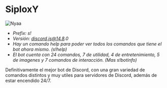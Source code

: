 # SiploxY

![Nyaa](https://user-images.githubusercontent.com/102182731/183133332-2d9db17d-b833-4c3c-9ef8-70c1f23ed9dd.png)

- _Prefix: s!_
- _Versión: discord.js@14.8.0_
- _Hay un comando help para poder ver todos los comandos que tiene el bot ahora mismo. (s!help)_ 
- _El bot cuenta con 24 comandos, 7 de utilidad, 4 de entretenimiento, 5 de imagenes y 7 comandos de interacción. (Mas s!botinfo)_
  


Definitivamente el mejor bot de Discord, con una gran variedad de comandos distintos y muy utiles para servidores de Discord, además de estar encendido 24/7.
